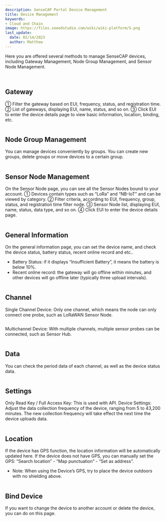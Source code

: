 ```yaml
---
description: SenseCAP Portal Device Management
title: Device Management
keywords:
- Cloud and Chain
image: https://files.seeedstudio.com/wiki/wiki-platform/S.png        
last_update:
  date: 02/14/2023
  author: Matthew
---
```



<div class="post-content">
<div class="summary">

Here you are offered several methods to manage SenseCAP devices, including Gateway Management, Node Group Management, and Sensor Node Management.

</div>
<div id="toc">

&nbsp;

</div>
<h2 id="gateway" class="clickable-header top-level-header">Gateway</h2>
<i class="icon-arrow-up back-to-top"></i>① Filter the gateway based on EUI, frequency, status, and registration time.
② List of gateways, displaying EUI, name, status, and so on.
③ Click EUI to enter the device details page to view basic information, location, binding, etc.
<figure><img class="docimage" src="https://sensecap-docs.seeed.cc/images/sensecap_portal/EN-device_management-1.jpg" alt="" /></figure>
<h2 id="node-group-management" class="clickable-header top-level-header">Node Group Management</h2>
<i class="icon-arrow-up back-to-top"></i>You can manage devices conveniently by groups. You can create new groups, delete groups or move devices to a certain group.
<figure><img class="docimage" src="https://sensecap-docs.seeed.cc/images/sensecap_portal/EN-device_management-2.jpg" alt="" /></figure>
<h2 id="sensor-node-management" class="clickable-header top-level-header">Sensor Node Management</h2>
<i class="icon-arrow-up back-to-top"></i>On the Sensor Node page, you can see all the Sensor Nodes bound to your account.
① Devices contain types such as “LoRa” and “NB-IoT” and can be viewed by category.
② Filter criteria, according to EUI, frequency, group, status, and registration time filter node.
③ Sensor Node list, displaying EUI, name, status, data type, and so on.
④ Click EUI to enter the device details page.
<figure><img class="docimage" src="https://sensecap-docs.seeed.cc/images/sensecap_portal/EN-device_management-3.jpg" alt="" /></figure>
<h2 id="general-information" class="clickable-header top-level-header">General Information</h2>
<i class="icon-arrow-up back-to-top"></i>On the general information page, you can set the device name, and check the device status, battery status, recent online record and etc..
<ul>
 	<li>Battery Status: if it displays “Insufficient Battery”, it means the battery is below 10%.</li>
 	<li>Recent online record: the gateway will go offline within minutes, and other devices will go offline later (typically three upload intervals).</li>
</ul>
<figure><img class="docimage" src="https://sensecap-docs.seeed.cc/images/sensecap_portal/EN-device_management-4.jpg" alt="" /></figure>
<h2 id="channel" class="clickable-header top-level-header">Channel</h2>
<i class="icon-arrow-up back-to-top"></i>Single Channel Device: Only one channel, which means the node can only connect one probe, such as LoRaWAN Sensor Node.
<figure><img class="docimage" src="https://sensecap-docs.seeed.cc/images/sensecap_portal/EN-device_management-5.jpg" alt="" /></figure>
Multichannel Device: With multiple channels, multiple sensor probes can be connected, such as Sensor Hub.
<figure><img class="docimage" src="https://sensecap-docs.seeed.cc/images/sensecap_portal/EN-device_management-6.jpg" alt="" /></figure>
<h2 id="data" class="clickable-header top-level-header">Data</h2>
<i class="icon-arrow-up back-to-top"></i>You can check the period data of each channel, as well as the device status data.
<figure><img class="docimage" src="https://sensecap-docs.seeed.cc/images/sensecap_portal/EN-device_management-7.jpg" alt="" /></figure>
<h2 id="settings" class="clickable-header top-level-header">Settings</h2>
<i class="icon-arrow-up back-to-top"></i>Only Read Key / Full Access Key: This is used with API.
Device Settings: Adjust the data collection frequency of the device, ranging from 5 to 43,200 minutes. The new collection frequency will take effect the next time the device uploads data.
<figure><img class="docimage" src="https://sensecap-docs.seeed.cc/images/sensecap_portal/EN-device_management-8.jpg" alt="" /></figure>
<h2 id="location" class="clickable-header top-level-header">Location</h2>
<i class="icon-arrow-up back-to-top"></i>If the device has GPS function, the location information will be automatically updated here.
If the device does not have GPS, you can manually set the GPS: “Search location” - “Map punctuation” - “Set as address”.
<ul>
 	<li>Note: When using the Device’s GPS, try to place the device outdoors with no shielding above.</li>
</ul>
<figure><img class="docimage" src="https://sensecap-docs.seeed.cc/images/sensecap_portal/EN-device_management-9.jpg" alt="" /></figure>
<h2 id="bind-device" class="clickable-header top-level-header">Bind Device</h2>
<i class="icon-arrow-up back-to-top"></i>If you want to change the device to another account or delete the device, you can do on this page.
<figure><img class="docimage" src="https://sensecap-docs.seeed.cc/images/sensecap_portal/EN-device_management-10.jpg" alt="" /></figure>
</div>